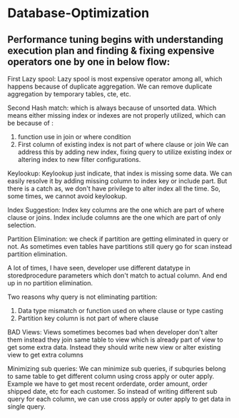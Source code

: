 # Database-Optimization
## Performance tuning begins with understanding execution plan and finding & fixing expensive operators one by one in below flow:

First Lazy spool: Lazy spool is most expensive operator among all, which happens because of duplicate aggregation. We can remove duplicate aggregation by temporary tables, cte, etc.

Second Hash match: which is always because of unsorted data. Which means either missing index or indexes are not properly utilized, which can be because of : 
1. function use in join or where condition
2. First column of existing index is not part of where clause or join
We can address this by adding new index, fixing query to utilize existing index or altering index to new filter configurations.


Keylookup: Keylookup just indicate, that index is missing some data. We can easily resolve it by adding missing column to index key or include part. But there is a catch as, we don't have privilege to alter index all the time. So, some times, we cannot avoid keylookup.

Index Suggestion:
Index key columns are the one which are part of where clause or joins.
Index include columns are the one which are part of only selection.

Partition Elimination: we check if partition are getting eliminated in query or not. As sometimes even tables have partitions still query go for scan instead partition elimination.

A lot of times, I have seen, developer use different datatype in storedprocedure parameters which don't match to actual column. And end up in no partition elimination.

Two reasons why query is not eliminating partition:
1. Data type mismatch or function used on where clause or type casting
2. Partition key column is not part of where clause

BAD Views: Views sometimes becomes bad when developer don't alter them instead they join same table to view which is already part of view to get some extra data. Instead they should write new view or alter existing view to get extra columns

Minimizing sub queries: We can minimize sub queries, if subquries belong to same table to get different column using cross apply or outer apply.
Example we have to get most recent orderdate, order amount, order shipped date, etc for each customer. So instead of writing different sub query for each column, we can use cross apply or outer apply to get data in single query.
